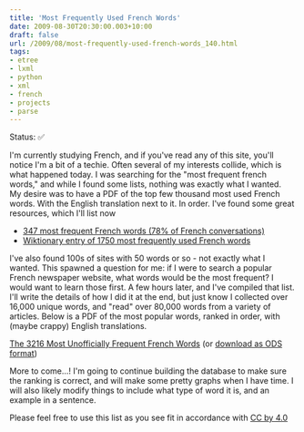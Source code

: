```yaml
---
title: 'Most Frequently Used French Words'
date: 2009-08-30T20:30:00.003+10:00
draft: false
url: /2009/08/most-frequently-used-french-words_140.html
tags: 
- etree
- lxml
- python
- xml
- french
- projects
- parse
---
```


Status: ✅
  
  
  
I'm currently studying French, and if you've read any of this site, you'll notice I'm a bit of a techie. Often several of my interests collide, which is what happened today. I was searching for the "most frequent french words," and while I found some lists, nothing was exactly what I wanted.  
My desire was to have a PDF of the top few thousand most used French words. With the English translation next to it. In order. I've found some great resources, which I'll list now  

*   [347 most frequent French words (78% of French conversations)](http://www.fst.ch/FST/download/347_Voc_Courant.pdf)
*   [Wiktionary entry of 1750 most frequently used French words](http://en.wiktionary.org/wiki/Wiktionary:List_of_the_1750_most_frequently_used_French_words)

I've also found 100s of sites with 50 words or so - not exactly what I wanted. This spawned a question for me: if I were to search a popular French newspaper website, what words would be the most frequent? I would want to learn those first. A few hours later, and I've compiled that list. I'll write the details of how I did it at the end, but just know I collected over 16,000 unique words, and "read" over 80,000 words from a variety of articles. Below is a PDF of the most popular words, ranked in order, with (maybe crappy) English translations.  
  
[The 3216 Most Unofficially Frequent French Words](http://cdn.kelvinism.com/files/wordlist.pdf) (or [download as ODS format](http://cdn.kelvinism.com/files/wordlist.ods))  
  
More to come...! I'm going to continue building the database to make sure the ranking is correct, and will make some pretty graphs when I have time. I will also likely modify things to include what type of word it is, and an example in a sentence.  
  
Please feel free to use this list as you see fit in accordance with [CC by 4.0](http://creativecommons.org/licenses/by/4.0/)